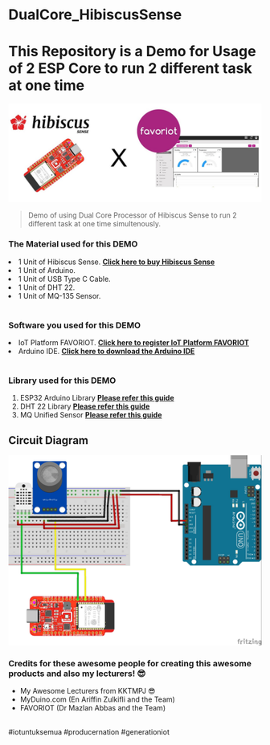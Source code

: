 # DualCore_HibiscusSense
# This Repository is a Demo for Usage of 2 ESP Core to run 2 different task at one time

  <p align="center"><img src="https://github.com/Coderakid01/Medias/blob/main/poster1.jpg" width="900"></a></p>
  
  >Demo of using Dual Core Processor of Hibiscus Sense to run 2 different task at one time simultenously.
   
  <h3>The Material used for this DEMO</h3>
  <li>1 Unit of Hibiscus Sense. <b><a href="https://myduino.com/product/myd-036/" target="_blank"> Click here to buy Hibiscus Sense</a></b></li>
  <li>1 Unit of Arduino.</li>
  <li>1 Unit of USB Type C Cable.</li>
  <li>1 Unit of DHT 22.</li>
  <LI>1 Unit of MQ-135 Sensor.</li>
  
  </br>
  
  <h3>Software you used for this DEMO</h3>
  <li>IoT Platform FAVORIOT. <b><a href="https://platform.favoriot.com/v2/login" target="_blank"> Click here to register IoT Platform FAVORIOT</a></b></li>
  <li>Arduino IDE. <b><a href="https://www.arduino.cc/en/Main/Software_" target="_blank"> Click here to download the Arduino IDE</a></b></li>
  
  </br>
  
  <h3>Library used for this DEMO</h3>
  
  <ol>
  <li>ESP32 Arduino Library <b><a href="https://github.com/espressif/arduino-esp32" target="_blank"> Please refer this guide </a></b></li>
  <li>DHT 22 Library <b><a href="https://github.com/adafruit/DHT-sensor-library" target="_blank"> Please refer this guide </a></b></li>
  <li>MQ Unified Sensor <b><a href="https://github.com/miguel5612/MQSensorsLib" target="_blank"> Please refer this guide </a></b></li>
  </ol>
  
  ## Circuit Diagram

<p align="center"><img src="https://github.com/Coderakid01/Medias/blob/main/poster6.jpg" width="900"></a></p>
  
  
<h3>Credits for these awesome people for creating this awesome products and also my lecturers! 😎</h3>

<ul>
  <li> My Awesome Lecturers from KKTMPJ 😎 </li>
  <li> MyDuino.com  (En Ariffin Zulkifli and the Team)</li>
  <li> FAVORIOT (Dr Mazlan Abbas and the Team)</li>
</ul>

</br>

<footer> #iotuntuksemua #producernation #generationiot </footer>
